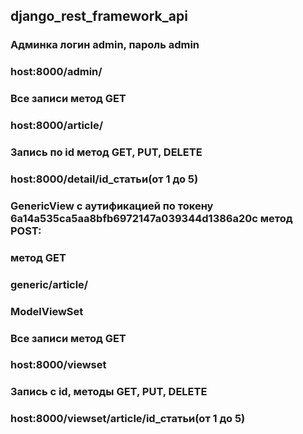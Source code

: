 ## django_rest_framework_api
### Админка логин admin, пароль admin
### host:8000/admin/
### Все записи метод GET
### host:8000/article/
### Запись по id метод GET, PUT, DELETE
### host:8000/detail/id_статьи(от 1 до 5)
### GenericView c аутификацией по токену 6a14a535ca5aa8bfb6972147a039344d1386a20c  метод POST:
### метод GET
### generic/article/
### ModelViewSet
### Все записи метод GET
### host:8000/viewset
### Запись с id, методы GET, PUT, DELETE
### host:8000/viewset/article/id_статьи(от 1 до 5)

 

